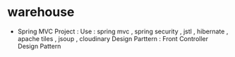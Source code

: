 # warehouse
- Spring MVC Project :
Use : spring mvc , spring security , jstl , hibernate , apache tiles , jsoup , cloudinary
Design Parttern : Front Controller Design Pattern
